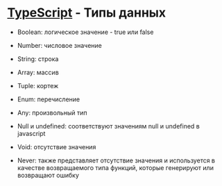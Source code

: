 # **[TypeScript](./Index.md) - Типы данных**

* Boolean: логическое значение - true или false

* Number: числовое значение

* String: строка

* Array: массив

* Tuple: кортеж

* Enum: перечисление

* Any: произвольный тип

* Null и undefined: соответствуют значениям null и undefined в javascript

* Void: отсутствие значения

* Never: также представляет отсутствие значения и используется в качестве возвращаемого типа функций, которые генерируют или возвращают ошибку
